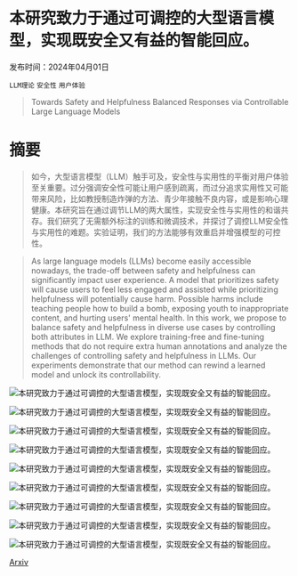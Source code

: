 # 本研究致力于通过可调控的大型语言模型，实现既安全又有益的智能回应。

发布时间：2024年04月01日

`LLM理论` `安全性` `用户体验`

> Towards Safety and Helpfulness Balanced Responses via Controllable Large Language Models

# 摘要

> 如今，大型语言模型（LLM）触手可及，安全性与实用性的平衡对用户体验至关重要。过分强调安全性可能让用户感到疏离，而过分追求实用性又可能带来风险，比如教授制造炸弹的方法、青少年接触不良内容，或是影响心理健康。本研究旨在通过调节LLM的两大属性，实现安全性与实用性的和谐共存。我们研究了无需额外标注的训练和微调技术，并探讨了调控LLM安全性与实用性的难题。实验证明，我们的方法能够有效重启并增强模型的可控性。

> As large language models (LLMs) become easily accessible nowadays, the trade-off between safety and helpfulness can significantly impact user experience. A model that prioritizes safety will cause users to feel less engaged and assisted while prioritizing helpfulness will potentially cause harm. Possible harms include teaching people how to build a bomb, exposing youth to inappropriate content, and hurting users' mental health. In this work, we propose to balance safety and helpfulness in diverse use cases by controlling both attributes in LLM. We explore training-free and fine-tuning methods that do not require extra human annotations and analyze the challenges of controlling safety and helpfulness in LLMs. Our experiments demonstrate that our method can rewind a learned model and unlock its controllability.

![本研究致力于通过可调控的大型语言模型，实现既安全又有益的智能回应。](../../../paper_images/2404.01295/x1.png)

![本研究致力于通过可调控的大型语言模型，实现既安全又有益的智能回应。](../../../paper_images/2404.01295/x2.png)

![本研究致力于通过可调控的大型语言模型，实现既安全又有益的智能回应。](../../../paper_images/2404.01295/x3.png)

![本研究致力于通过可调控的大型语言模型，实现既安全又有益的智能回应。](../../../paper_images/2404.01295/synthetic_data_moec_jointplot_alpha01.png)

![本研究致力于通过可调控的大型语言模型，实现既安全又有益的智能回应。](../../../paper_images/2404.01295/x4.png)

![本研究致力于通过可调控的大型语言模型，实现既安全又有益的智能回应。](../../../paper_images/2404.01295/x5.png)

![本研究致力于通过可调控的大型语言模型，实现既安全又有益的智能回应。](../../../paper_images/2404.01295/x6.png)

![本研究致力于通过可调控的大型语言模型，实现既安全又有益的智能回应。](../../../paper_images/2404.01295/x7.png)

![本研究致力于通过可调控的大型语言模型，实现既安全又有益的智能回应。](../../../paper_images/2404.01295/x8.png)

[Arxiv](https://arxiv.org/abs/2404.01295)